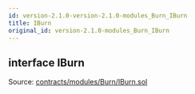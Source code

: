 ```yaml
---
id: version-2.1.0-version-2.1.0-modules_Burn_IBurn
title: IBurn
original_id: version-2.1.0-modules_Burn_IBurn
---
```


<div class="contract-doc"><div class="contract"><h2 class="contract-header"><span class="contract-kind">interface</span> IBurn</h2><div class="source">Source: <a href="https://github.com/PolymathNetwork/polymath-core/blob/v2.1.0/contracts/modules/Burn/IBurn.sol" target="_blank">contracts/modules/Burn/IBurn.sol</a></div></div></div>
